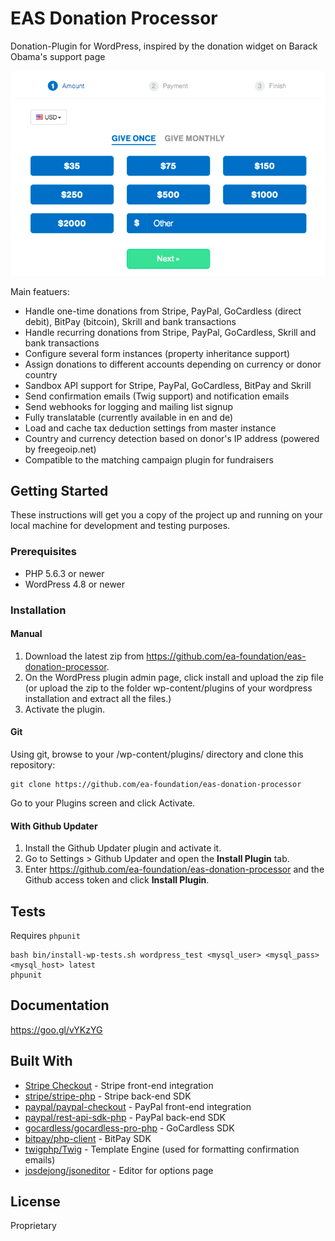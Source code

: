 # EAS Donation Processor
Donation-Plugin for WordPress, inspired by the donation widget on Barack Obama's support page

![Screenshot of Raise - The Free Donation Plugin for WordPress](/images/screenshot.png?raw=true)

Main featuers:
* Handle one-time donations from Stripe, PayPal, GoCardless (direct debit), BitPay (bitcoin), Skrill and bank transactions
* Handle recurring donations from Stripe, PayPal, GoCardless, Skrill and bank transactions
* Configure several form instances (property inheritance support)
* Assign donations to different accounts depending on currency or donor country
* Sandbox API support for Stripe, PayPal, GoCardless, BitPay and Skrill
* Send confirmation emails (Twig support) and notification emails
* Send webhooks for logging and mailing list signup
* Fully translatable (currently available in en and de)
* Load and cache tax deduction settings from master instance
* Country and currency detection based on donor's IP address (powered by freegeoip.net)
* Compatible to the matching campaign plugin for fundraisers

## Getting Started

These instructions will get you a copy of the project up and running on your local machine for development and testing purposes.

### Prerequisites

* PHP 5.6.3 or newer
* WordPress 4.8 or newer

### Installation

#### Manual

1. Download the latest zip from https://github.com/ea-foundation/eas-donation-processor.
2. On the WordPress plugin admin page, click install and upload the zip file (or upload the zip to the folder wp-content/plugins of your wordpress installation and extract all the files.)
3. Activate the plugin.

#### Git

Using git, browse to your /wp-content/plugins/ directory and clone this repository:

```
git clone https://github.com/ea-foundation/eas-donation-processor
```

Go to your Plugins screen and click Activate.

#### With Github Updater

1. Install the Github Updater plugin and activate it.
2. Go to Settings > Github Updater and open the **Install Plugin** tab.
3. Enter https://github.com/ea-foundation/eas-donation-processor and the Github access token and click **Install Plugin**.

## Tests

Requires `phpunit`

```
bash bin/install-wp-tests.sh wordpress_test <mysql_user> <mysql_pass> <mysql_host> latest
phpunit
```

## Documentation
https://goo.gl/vYKzYG

## Built With

* [Stripe Checkout](https://stripe.com/checkout) - Stripe front-end integration
* [stripe/stripe-php](https://github.com/stripe/stripe-php) - Stripe back-end SDK
* [paypal/paypal-checkout](https://github.com/paypal/paypal-checkout) - PayPal front-end integration
* [paypal/rest-api-sdk-php](https://github.com/paypal/rest-api-sdk-php) - PayPal back-end SDK
* [gocardless/gocardless-pro-php](https://github.com/gocardless/gocardless-pro-php) - GoCardless SDK
* [bitpay/php-client](https://github.com/bitpay/php-client) - BitPay SDK
* [twigphp/Twig](https://github.com/twigphp/twig) - Template Engine (used for formatting confirmation emails)
* [josdejong/jsoneditor](https://github.com/josdejong/jsoneditor) - Editor for options page

## License

Proprietary
